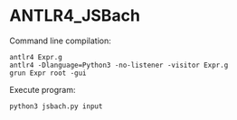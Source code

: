 # ANTLR4_JSBach

Command line compilation:
```
antlr4 Expr.g
antlr4 -Dlanguage=Python3 -no-listener -visitor Expr.g
grun Expr root -gui
```

Execute program:
```
python3 jsbach.py input
```

